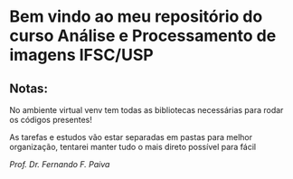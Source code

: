 <h1>Bem vindo ao meu repositório do curso Análise e Processamento de imagens IFSC/USP</h1> 

<h2>Notas:</h2>
No ambiente virtual venv tem todas as bibliotecas necessárias para rodar os códigos presentes!

<p>
As tarefas e estudos vão estar separadas em pastas para melhor organização, tentarei manter tudo o mais direto possível para fácil

<i>Prof. Dr. Fernando F. Paiva</i>
</p>
